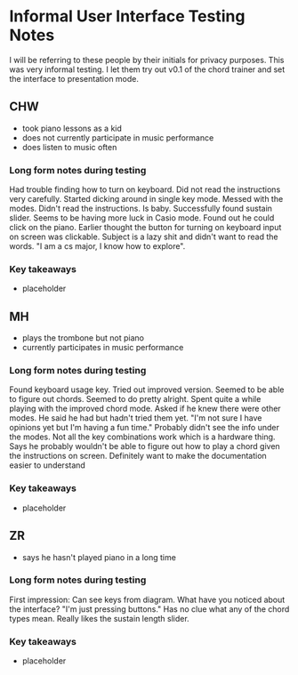 # Informal User Interface Testing Notes
I will be referring to these people by their initials for privacy purposes. This was very informal testing. I let them try out v0.1 of the chord trainer and set the interface to presentation mode.

## CHW
- took piano lessons as a kid
- does not currently participate in music performance
- does listen to music often

### Long form notes during testing
Had trouble finding how to turn on keyboard. Did not read the instructions very carefully. Started dicking around in single key mode. Messed with the modes. Didn't read the instructions. Is baby. Successfully found sustain slider. Seems to be having more luck in Casio mode. Found out he could click on the piano. Earlier thought the button for turning on keyboard input on screen was clickable. Subject is a lazy shit and didn't want to read the words. "I am a cs major, I know how to explore".

### Key takeaways
- placeholder

## MH
- plays the trombone but not piano
- currently participates in music performance

### Long form notes during testing
Found keyboard usage key. Tried out improved version. Seemed to be able to figure out chords. Seemed to do pretty alright. Spent quite a while playing with the improved chord mode. Asked if he knew there were other modes. He said he had but hadn't tried them yet. "I'm not sure I have opinions yet but I'm having a fun time." Probably didn't see the info under the modes. Not all the key combinations work which is a hardware thing. Says he probably wouldn't be able to figure out how to play a chord given the instructions on screen. Definitely want to make the documentation easier to understand
### Key takeaways
- placeholder

## ZR
- says he hasn't played piano in a long time

### Long form notes during testing
First impression: Can see keys from diagram. What have you noticed about the interface? "I'm just pressing buttons." Has no clue what any of the chord types mean. Really likes the sustain length slider.
### Key takeaways
- placeholder
